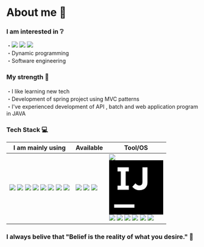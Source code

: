 <h1>About me 🐹</h1>

### I am interested in ❔
・<img src="https://img.shields.io/badge/-PHP-777BB4?style=flat-square&logo=php&logoColor=white"/> <img src="https://img.shields.io/badge/-React-61DAFB?style=flat-square&logo=react&logoColor=white"/> <img src="https://img.shields.io/badge/-Docker-2496ED?style=flat-square&logo=docker&logoColor=white"/> <br>
・Dynamic programming <br>
・Software engineering <br>

### My strength 💪
 ・I like learning new tech <br>
 ・Development of spring project using MVC patterns <br>
 ・I've experienced development of API , batch and web application program in JAVA <br>
  
### Tech Stack 💻

|I am mainly using|Available|Tool/OS| 
|-----|-----|-----|
|<img src="https://img.shields.io/badge/-JAVA-FF160B?style=flat-square&logo=JAVA"/> <img src="https://img.shields.io/badge/-Spring-6DB33F?style=flat-square&logo=spring&logoColor=white"/> <img src="https://img.shields.io/badge/-Spring Boot-6DB33F?style=flat-square&logo=springboot&logoColor=white"/> <img src="https://img.shields.io/badge/-JavaScript-F7DF1E?style=flat-square&logo=javascript&logoColor=white"/> <img src="https://img.shields.io/badge/-HTML5-E34F26?style=flat-square&logo=html5&logoColor=white"/> <img src="https://img.shields.io/badge/-Oracle Database-F80000?style=flat-square&logo=oracle"/> <img src="https://img.shields.io/badge/-PostgreSQL-4169E1?style=flat-square&logo=postgresql&logoColor=white"/> <img src="https://img.shields.io/badge/-Microsoft SQL Server-CC2927?style=flat-square&logo=microsoftsqlserver&logoColor=white"/> |<img src = "https://img.shields.io/badge/-C-A8B9CC?style=flat-square&logo=c&logoColor=white"/> <img src = "https://img.shields.io/badge/-C++-00599C?style=flat-square&logo=c%2B%2B&logoColor=white"/> <img src="https://img.shields.io/badge/-MySQL-4479A1?style=flat-square&logo=mysql&logoColor=white"/> |<img src="https://img.shields.io/badge/-Eclipse-2C2255?style=flat-square&logo=eclipseide&logoColor=white"/> <svg role="img" viewBox="0 0 24 24" xmlns="http://www.w3.org/2000/svg"><title>IntelliJ IDEA</title><path d="M0 0v24h24V0zm3.723 3.111h5v1.834h-1.39v6.277h1.39v1.834h-5v-1.834h1.444V4.945H3.723zm11.055 0H17v6.5c0 .612-.055 1.111-.222 1.556-.167.444-.39.777-.723 1.11-.277.279-.666.557-1.11.668a3.933 3.933 0 0 1-1.445.278c-.778 0-1.444-.167-1.944-.445a4.81 4.81 0 0 1-1.279-1.056l1.39-1.555c.277.334.555.555.833.722.277.167.611.278.945.278.389 0 .721-.111 1-.389.221-.278.333-.667.333-1.278zM2.222 19.5h9V21h-9z"/></svg> <img src="https://img.shields.io/badge/-Visual Studio-5C2D91?style=flat-square&logo=visualstudio&logoColor=white"/> <img src="https://img.shields.io/badge/-Visual Studio Code-007ACC?style=flat-square&logo=visualstudiocode&logoColor=white"/> <img src="https://img.shields.io/badge/-VMware-607078?style=flat-square&logo=vmware&logoColor=white"/> <img src="https://img.shields.io/badge/-Ubuntu-E95420?style=flat-square&logo=ubuntu&logoColor=white"/> <img src="https://img.shields.io/badge/-Postman-FF6C37?style=flat-square&logo=postman&logoColor=white"/> <img src="https://img.shields.io/badge/-Linux-FCC624?style=flat-square&logo=linux&logoColor=white"/>|


### I always belive that "Belief is the reality of what you desire." 🙏
